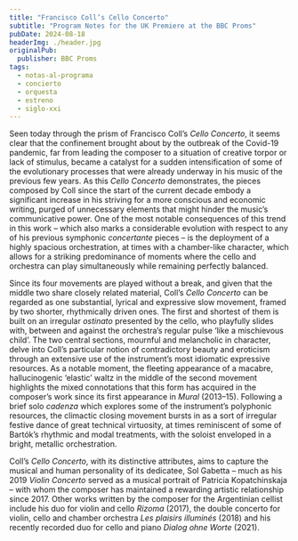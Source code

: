 ```yaml
---
title: "Francisco Coll’s Cello Concerto"
subtitle: "Program Notes for the UK Premiere at the BBC Proms"
pubDate: 2024-08-18
headerImg: ./header.jpg
originalPub:
  publisher: BBC Proms
tags:
  - notas-al-programa
  - concierto
  - orquesta
  - estreno
  - siglo-xxi
---
```


Seen today through the prism of Francisco Coll’s _Cello Concerto_, it seems
clear that the confinement brought about by the outbreak of the Covid-19
pandemic, far from leading the composer to a situation of creative torpor or
lack of stimulus, became a catalyst for a sudden intensification of some of the
evolutionary processes that were already underway in his music of the previous
few years. As this _Cello Concerto_ demonstrates, the pieces composed by Coll
since the start of the current decade embody a significant increase in his
striving for a more conscious and economic writing, purged of unnecessary
elements that might hinder the music’s communicative power. One of the most
notable consequences of this trend in this work – which also marks a
considerable evolution with respect to any of his previous symphonic
_concertante_ pieces – is the deployment of a highly spacious orchestration, at
times with a chamber-like character, which allows for a striking predominance of
moments where the cello and orchestra can play simultaneously while remaining
perfectly balanced.

Since its four movements are played without a break, and given that the middle
two share closely related material, Coll’s _Cello Concerto_ can be regarded as
one substantial, lyrical and expressive slow movement, framed by two shorter,
rhythmically driven ones. The first and shortest of them is built on an
irregular _ostinato_ presented by the cello, who playfully slides with, between
and against the orchestra’s regular pulse ‘like a mischievous child’. The two
central sections, mournful and melancholic in character, delve into Coll’s
particular notion of contradictory beauty and eroticism through an extensive use
of the instrument’s most idiomatic expressive resources. As a notable moment,
the fleeting appearance of a macabre, hallucinogenic ‘elastic’ waltz in the
middle of the second movement highlights the mixed connotations that this form
has acquired in the composer’s work since its first appearance in _Mural_
(2013–15). Following a brief solo _cadenza_ which explores some of the
instrument’s polyphonic resources, the climactic closing movement bursts in as a
sort of irregular festive dance of great technical virtuosity, at times
reminiscent of some of Bartók’s rhythmic and modal treatments, with the soloist
enveloped in a bright, metallic orchestration.

Coll’s _Cello Concerto_, with its distinctive attributes, aims to capture the
musical and human personality of its dedicatee, Sol Gabetta – much as his 2019
_Violin Concerto_ served as a musical portrait of Patricia Kopatchinskaja – with
whom the composer has maintained a rewarding artistic relationship since 2017.
Other works written by the composer for the Argentinian cellist include his duo
for violin and cello _Rizoma_ (2017), the double concerto for violin, cello and
chamber orchestra _Les plaisirs illuminés_ (2018) and his recently recorded duo
for cello and piano _Dialog ohne Worte_ (2021).
